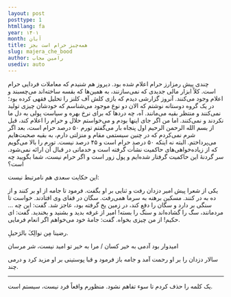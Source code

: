 ```yaml
---
layout: post
posttype: 1
htmllang: fa
year: ۱۴۰۱
month: آبان
title: همه‌چیز حرام است بجز
slug: majera_che_bood
author: رامین مجاب
usediv: auto
---
```


چندی پیش رمزارز حرام اعلام شده بود. دیروز هم شنیدم که معاملات فردایی حرام است. کلاً ابزار مالی جدیدی که نمی‌سازنند، به همین‌ها که بقسه ساخته‌اند می‌چسبند و اعلام وجود می‌کنند. آنروز گزارشی دیدم که بازی کلش آف کلنز را تحلیل فقهی کرده بود؛ در یک گروه دوستانه نوشتم که الان دو نوع موجود می‌شناسم که خودشان چیزی تولید نمی‌کنند و منتظر بقیه می‌مانند. آه، چه دردها که برای نرخ بهره و سیاست پولی به دل ما نکردند و نمی‌کنند. اما من اگر جای اینها بودم و می‌خواستم حلال و حرام را اعلام کند، قبل از بسم الله الرحمن الرحیم اول پنجاه بار می‌گفتم تورم ۵۰ درصد حرام است، بعد اگر شرم نمی‌کردم که در چنین سیستمی مقام و منزلتی دارم، به بقیه صحبت‌هایم می‌پرداختم. البته نه اینکه ۵۰ درصد حرام است و ۴۵ درصد نیست. تورم را بالا می‌گویم که از زیاده‌خواهی‌های حاکمیت نشأت گرفته است و خدماتی در قبال آن ارائه نمی‌شود. سر گردنهٔ این حاکمیت گرفتار شده‌ایم و پول زور است و اگر حرام نیست، شما بگویید چه است؟


این حکایت سعدی هم نامرتبط نیست:


یکی از شعرا پیش امیر دزدان رفت و ثنایی بر او بگفت. فرمود تا جامه از او بر کنند و از ده به در کنند. مسکین برهنه به سرما همی‌رفت. سگان در قفای وی افتادند. خواست تا سنگی بر دارد و سگان را دفع کند، در زمین یخ گرفته بود، عاجز شد. گفت: این چه ... مردمانند، سگ را گشاده‌اند و سنگ را بسته! امیر از غرفه بدید و بشنید و بخندید. گفت: ای حکیم! از من چیزی بخواه. گفت: جامهٔ خود می‌خواهم اگر انعام فرمایی.

رضینا مِن نوالِکَ بالرَحیلِ.

امیدوار بود آدمى به خیر کسان / مرا به خیر تو امید نیست، شر مرسان

سالار دزدان را بر او رحمت آمد و جامه باز فرمود و قبا پوستینی بر او مزید کرد و درمی چند.

--- 
یک کلمه را حذف کردم تا سوء تفاهم نشود. منظورم واقعاً فرد نیست، سیستم است.